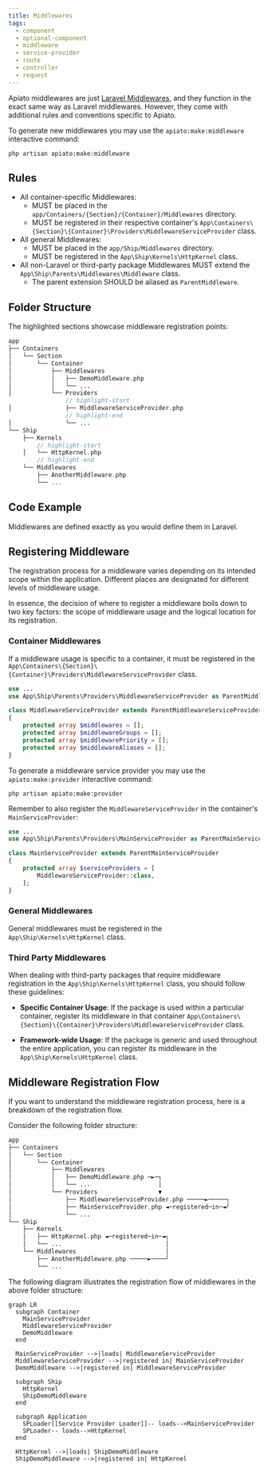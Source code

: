 ```yaml
---
title: Middlewares
tags:
  - component
  - optional-component
  - middleware
  - service-provider
  - route
  - controller
  - request
---
```


Apiato middlewares are just [Laravel Middlewares](https://laravel.com/docs/middleware),
and they function in the exact same way as Laravel middlewares.
However, they come with additional rules and conventions specific to Apiato.

To generate new middlewares
you may use the `apiato:make:middleware` interactive command:

```
php artisan apiato:make:middleware
```

## Rules

- All container-specific Middlewares:
  - MUST be placed in the `app/Containers/{Section}/{Container}/Middlewares` directory.
  - MUST be registered in their respective container's `App\Containers\{Section}\{Container}\Providers\MiddlewareServiceProvider` class.
- All general Middlewares:
  - MUST be placed in the `app/Ship/Middlewares` directory.
  - MUST be registered in the `App\Ship\Kernels\HttpKernel` class.
- All non-Laravel or third-party package Middlewares MUST extend the `App\Ship\Parents\Middlewares\Middleware` class.
  - The parent extension SHOULD be aliased as `ParentMiddleware`.

## Folder Structure

The highlighted sections showcase middleware registration points:

```php
app
├── Containers
│   └── Section
│       └── Container
│           ├── Middlewares
│           │   ├── DemoMiddleware.php
│           │   └── ...
│           └── Providers
                // highlight-start
│               ├── MiddlewareServiceProvider.php
                // highlight-end
│               └── ...
└── Ship
    ├── Kernels
        // highlight-start
    │   └── HttpKernel.php
        // highlight-end
    └── Middlewares
        ├── AnotherMiddleware.php
        └── ...
```

## Code Example

Middlewares are defined exactly as you would define them in Laravel.

## Registering Middleware

The registration process for a middleware varies depending on its intended scope within the application.
Different places are designated for different levels of middleware usage.

In essence, the decision of where to register a middleware boils down to two key factors:
the scope of middleware usage and the logical location for its registration.

### Container Middlewares

If a middleware usage is specific to a container,
it must be registered in the `App\Containers\{Section}\{Container}\Providers\MiddlewareServiceProvider` class.

```php
use ...
use App\Ship\Parents\Providers\MiddlewareServiceProvider as ParentMiddlewareServiceProvider;

class MiddlewareServiceProvider extends ParentMiddlewareServiceProvider
{
    protected array $middlewares = [];
    protected array $middlewareGroups = [];
    protected array $middlewarePriority = [];
    protected array $middlewareAliases = [];
}
```

To generate a middleware service provider
you may use the `apiato:make:provider` interactive command:

```
php artisan apiato:make:provider
```

Remember to also register the `MiddlewareServiceProvider` in the container's `MainServiceProvider`:

```php
use ...
use App\Ship\Parents\Providers\MainServiceProvider as ParentMainServiceProvider;

class MainServiceProvider extends ParentMainServiceProvider
{
    protected array $serviceProviders = [
        MiddlewareServiceProvider::class,
    ];
}
```

### General Middlewares

General middlewares must be registered in the `App\Ship\Kernels\HttpKernel` class.

### Third Party Middlewares

When dealing with third-party packages that require middleware registration in the `App\Ship\Kernels\HttpKernel` class,
you should follow these guidelines:

- **Specific Container Usage**: If the package is used within a particular container, register its middleware in that container `App\Containers\{Section}\{Container}\Providers\MiddlewareServiceProvider` class.

- **Framework-wide Usage**: If the package is generic and used throughout the entire application, you can register its middleware in the `App\Ship\Kernels\HttpKernel` class.

## Middleware Registration Flow

If you want to understand the middleware registration process,
here is a breakdown of the registration flow.

Consider the following folder structure:

```php
app
├── Containers
│   └── Section
│       └── Container
│           ├── Middlewares
│           │   ├── DemoMiddleware.php ─►─┐
│           │   └── ...                   │
│           └── Providers                 ▼
│               ├── MiddlewareServiceProvider.php ─────►─────┐
│               ├── MainServiceProvider.php ◄─registered─in─◄┘
│               └── ...
└── Ship
    ├── Kernels
    │   ├── HttpKernel.php ◄─registered─in─◄┐
    │   └── ...                             │
    └── Middlewares                         │
        ├── AnotherMiddleware.php ─────►────┘
        └── ...
```

The following diagram illustrates the registration flow of middlewares in the above folder structure:

```mermaid
graph LR
  subgraph Container
    MainServiceProvider
    MiddlewareServiceProvider
    DemoMiddleware
  end
  
  MainServiceProvider -->|loads| MiddlewareServiceProvider
  MiddlewareServiceProvider -->|registered in| MainServiceProvider
  DemoMiddleware -->|registered in| MiddlewareServiceProvider
  
  subgraph Ship
    HttpKernel
    ShipDemoMiddleware
  end

  subgraph Application
    SPLoader[[Service Provider Loader]]-- loads-->MainServiceProvider
    SPLoader-- loads-->HttpKernel
  end
  
  HttpKernel -->|loads| ShipDemoMiddleware
  ShipDemoMiddleware -->|registered in| HttpKernel
```
